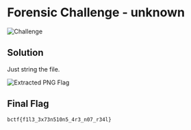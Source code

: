 # Forensic Challenge - unknown
![Challenge](https://github.com/x03ee/CTF-Writeup/blob/main/2024/BuckeyeCTF-2024/forensic/unknown/challenge.PNG)

## Solution
Just string the file.

![Extracted PNG Flag](https://github.com/x03ee/CTF-Writeup/blob/main/2024/BuckeyeCTF-2024/forensic/unknown/flag.PNG)

## Final Flag
```
bctf{f1l3_3x73n510n5_4r3_n07_r34l}
```
